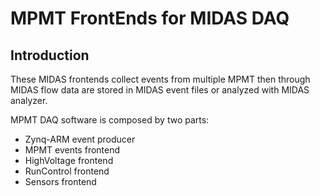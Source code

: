 # MPMT FrontEnds for MIDAS DAQ

## Introduction

These MIDAS frontends collect events from multiple MPMT then through MIDAS flow data are stored in MIDAS event files or analyzed with MIDAS analyzer.

MPMT DAQ software is composed by two parts:

- Zynq-ARM event producer
- MPMT events frontend
- HighVoltage frontend
- RunControl frontend
- Sensors frontend

